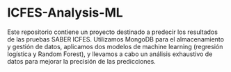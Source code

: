 # ICFES-Analysis-ML
Este repositorio contiene un proyecto destinado a predecir los resultados de las pruebas SABER ICFES. Utilizamos MongoDB para el almacenamiento y gestión de datos, aplicamos dos modelos de machine learning (regresión logística y Random Forest), y llevamos a cabo un análisis exhaustivo de datos para mejorar la precisión de las predicciones.
